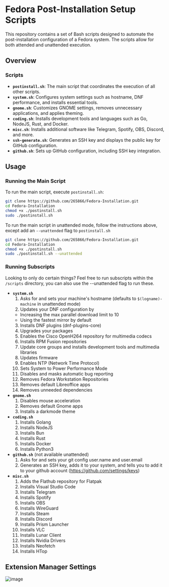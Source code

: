 # Fedora Post-Installation Setup Scripts

This repository contains a set of Bash scripts designed to automate the post-installation configuration of a Fedora system. The scripts allow for both attended and unattended execution.

## Overview

### Scripts

- **`postinstall.sh`**: The main script that coordinates the execution of all other scripts.
- **`system.sh`**: Configures system settings such as hostname, DNF performance, and installs essential tools.
- **`gnome.sh`**: Customizes GNOME settings, removes unnecessary applications, and applies theming.
- **`coding.sh`**: Installs development tools and languages such as Go, NodeJS, Rust, and Docker.
- **`misc.sh`**: Installs additional software like Telegram, Spotify, OBS, Discord, and more.
- **`ssh-generate.sh`**: Generates an SSH key and displays the public key for GitHub configuration.
- **`github.sh`**: Sets up GitHub configuration, including SSH key integration.
  
## Usage

### Running the Main Script

To run the main script, execute `postinstall.sh`:

```bash
git clone https://github.com/265866/Fedora-Installation.git
cd Fedora-Installation
chmod +x ./postinstall.sh
sudo ./postinstall.sh
```

To run the main script in unattended mode, follow the instructions above, except add an `--unattended` flag to `postinstall.sh`

```bash
git clone https://github.com/265866/Fedora-Installation.git
cd Fedora-Installation
chmod +x ./postinstall.sh
sudo ./postinstall.sh --unattended
```

### Running Subscripts

Looking to only do certain things? Feel free to run subscripts within the `/scripts` directory, you can also use the --unattended flag to run these.
- **`system.sh`**
  1) Asks for and sets your machine's hostname (defaults to `$(logname)-machine` in unattended mode)
  2) Updates your DNF configuration by
    - Increasing the max parallel download limit to 10
    - Using the fastest mirror by default
  3) Installs DNF plugins (dnf-plugins-core)
  4) Upgrades your packages
  5) Enables the Cisco OpenH264 repository for multimedia codecs 
  6) Installs RPM Fusion repositories
  7) Update core groups and installs development tools and multimedia libraries
  8) Updates firmware
  9) Enables NTP (Network Time Protocol)
  10) Sets System to Power Performance Mode
  11) Disables and masks automatic bug reporting
  12) Removes Fedora Workstation Repositories
  13) Removes default Libreoffice apps
  14) Removes unneeded dependencies
- **`gnome.sh`**
  1) Disables mouse acceleration
  2) Removes default Gnome apps
  3) Installs a darkmode theme
- **`coding.sh`**
  1) Installs Golang
  2) Installs NodeJS
  3) Installs Bun
  4) Installs Rust
  5) Installs Docker
  6) Installs Python3
- **`github.sh`** (not available unattended)
  1) Asks for and sets your git config user.name and user.email
  2) Generates an SSH key, adds it to your system, and tells you to add it to your github account (https://github.com/settings/keys)
- **`misc.sh`**
  1) Adds the Flathub repository for Flatpak
  2) Installs Visual Studio Code
  3) Installs Telegram
  4) Installs Spotify
  5) Installs OBS
  6) Installs WireGuard
  7) Installs Steam
  8) Installs Discord
  9) Installs Prism Launcher
  10) Installs VLC
  11) Installs Lunar Client
  12) Installs Nvidia Drivers
  13) Installs Neofetch
  14) Installs HTop

## Extension Manager Settings
![image](https://github.com/user-attachments/assets/7b6ca15e-8ff1-47dd-9e72-b0237e2364af)
